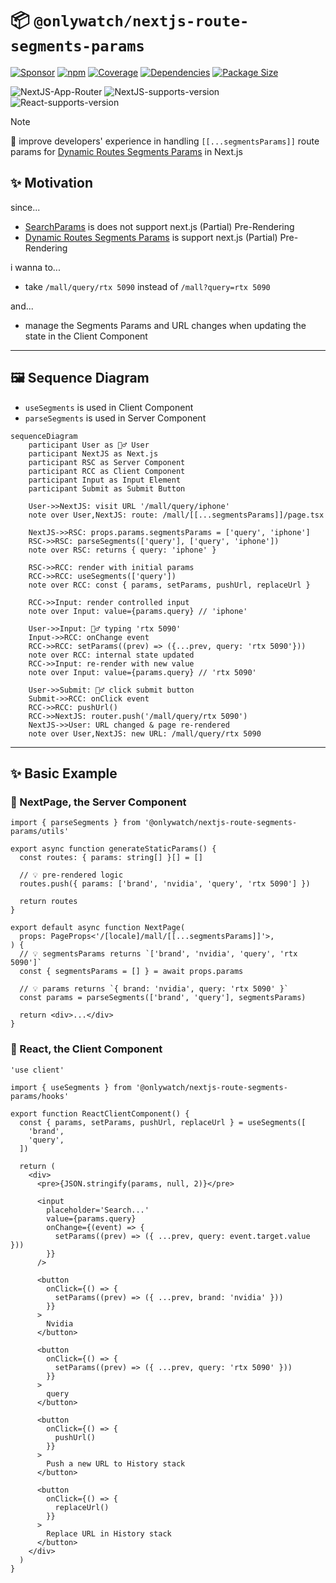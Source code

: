[Dynamic Routes Segments Params]: https://nextjs.org/docs/app/api-reference/file-conventions/dynamic-routes#catch-all-segments
[SearchParams]: https://nextjs.org/docs/app/getting-started/layouts-and-pages#rendering-with-search-params

# 📦 `@onlywatch/nextjs-route-segments-params`

[![Sponsor](https://img.shields.io/badge/Sponsor-EA4AAA?style=for-the-badge&logo=githubsponsors&logoColor=pink)](https://wise.com/pay/me/luzhic1)
[![npm](https://img.shields.io/npm/v/@onlywatch/nextjs-route-segments-params?style=for-the-badge&logo=npm&logoColor=white&label=npm&color=CB3837)](https://www.npmjs.com/package/@onlywatch/nextjs-route-segments-params)
[![Coverage](https://img.shields.io/codecov/c/github/aqzhyi/onlywatch.tw/dev?flag=nextjs-route-segments-params&style=for-the-badge&logo=codecov&logoColor=red&label=Coverage&color=brightgreen)](https://codecov.io/gh/aqzhyi/onlywatch.tw/tree/dev/@packages/nextjs-route-segments-params)
[![Dependencies](https://img.shields.io/badge/dependencies-0-4a4a4a?style=for-the-badge&logo=npm&logoColor=f69220&color=brightgreen)](https://www.npmjs.com/package/@onlywatch/nextjs-route-segments-params?activeTab=dependencies)
[![Package Size](https://img.shields.io/bundlephobia/minzip/@onlywatch/nextjs-route-segments-params?style=for-the-badge&logo=npm&logoColor=f69220&label=Gzipped&color=brightgreen)](https://bundlephobia.com/package/@onlywatch/nextjs-route-segments-params)

![NextJS-App-Router](https://img.shields.io/badge/Next@App--Router-black?style=for-the-badge&logo=next.js&logoColor=white)
![NextJS-supports-version](https://img.shields.io/badge/Next@v13+-black?style=for-the-badge&logo=next.js&logoColor=white)
![React-supports-version](https://img.shields.io/badge/react@17+-%2320232a.svg?style=for-the-badge&logo=react&logoColor=%2361DAFB)

> [!NOTE]
>
> 🔋 improve developers' experience in handling `[[...segmentsParams]]` route params for [Dynamic Routes Segments Params] in Next.js

## ✨ Motivation

since...

- [SearchParams] is does not support next.js (Partial) Pre-Rendering
- [Dynamic Routes Segments Params] is support next.js (Partial) Pre-Rendering

i wanna to...

- take `/mall/query/rtx 5090` instead of `/mall?query=rtx 5090`

and...

- manage the Segments Params and URL changes when updating the state in the Client Component

---

## 🖼️ Sequence Diagram

- `useSegments` is used in Client Component
- `parseSegments` is used in Server Component

```mermaid
sequenceDiagram
    participant User as 🙎‍♂️ User
    participant NextJS as Next.js
    participant RSC as Server Component
    participant RCC as Client Component
    participant Input as Input Element
    participant Submit as Submit Button

    User->>NextJS: visit URL '/mall/query/iphone'
    note over User,NextJS: route: /mall/[[...segmentsParams]]/page.tsx

    NextJS->>RSC: props.params.segmentsParams = ['query', 'iphone']
    RSC->>RSC: parseSegments(['query'], ['query', 'iphone'])
    note over RSC: returns { query: 'iphone' }

    RSC->>RCC: render with initial params
    RCC->>RCC: useSegments(['query'])
    note over RCC: const { params, setParams, pushUrl, replaceUrl }

    RCC->>Input: render controlled input
    note over Input: value={params.query} // 'iphone'

    User->>Input: 🙎‍♂️ typing 'rtx 5090'
    Input->>RCC: onChange event
    RCC->>RCC: setParams((prev) => ({...prev, query: 'rtx 5090'}))
    note over RCC: internal state updated
    RCC->>Input: re-render with new value
    note over Input: value={params.query} // 'rtx 5090'

    User->>Submit: 🙎‍♂️ click submit button
    Submit->>RCC: onClick event
    RCC->>RCC: pushUrl()
    RCC->>NextJS: router.push('/mall/query/rtx 5090')
    NextJS->>User: URL changed & page re-rendered
    note over User,NextJS: new URL: /mall/query/rtx 5090
```

---

## ✨ Basic Example

### 🧩 NextPage, the Server Component

```tsx
import { parseSegments } from '@onlywatch/nextjs-route-segments-params/utils'

export async function generateStaticParams() {
  const routes: { params: string[] }[] = []

  // 💡 pre-rendered logic
  routes.push({ params: ['brand', 'nvidia', 'query', 'rtx 5090'] })

  return routes
}

export default async function NextPage(
  props: PageProps<'/[locale]/mall/[[...segmentsParams]]'>,
) {
  // 💡 segmentsParams returns `['brand', 'nvidia', 'query', 'rtx 5090']`
  const { segmentsParams = [] } = await props.params

  // 💡 params returns `{ brand: 'nvidia', query: 'rtx 5090' }`
  const params = parseSegments(['brand', 'query'], segmentsParams)

  return <div>...</div>
}
```

### 🧩 React, the Client Component

```tsx
'use client'

import { useSegments } from '@onlywatch/nextjs-route-segments-params/hooks'

export function ReactClientComponent() {
  const { params, setParams, pushUrl, replaceUrl } = useSegments([
    'brand',
    'query',
  ])

  return (
    <div>
      <pre>{JSON.stringify(params, null, 2)}</pre>

      <input
        placeholder='Search...'
        value={params.query}
        onChange={(event) => {
          setParams((prev) => ({ ...prev, query: event.target.value }))
        }}
      />

      <button
        onClick={() => {
          setParams((prev) => ({ ...prev, brand: 'nvidia' }))
        }}
      >
        Nvidia
      </button>

      <button
        onClick={() => {
          setParams((prev) => ({ ...prev, query: 'rtx 5090' }))
        }}
      >
        query
      </button>

      <button
        onClick={() => {
          pushUrl()
        }}
      >
        Push a new URL to History stack
      </button>

      <button
        onClick={() => {
          replaceUrl()
        }}
      >
        Replace URL in History stack
      </button>
    </div>
  )
}
```
